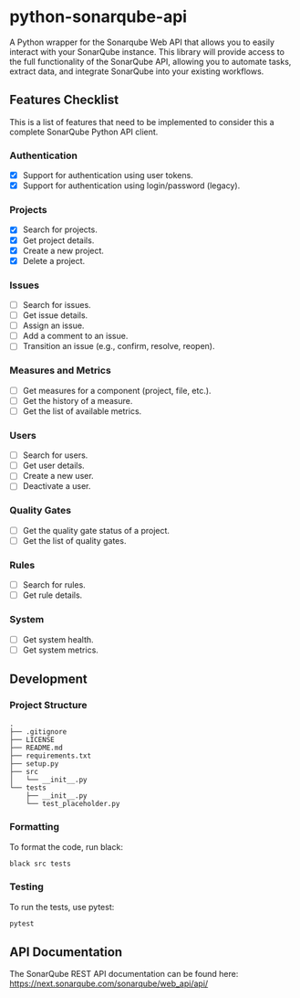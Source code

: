 # python-sonarqube-api

A Python wrapper for the Sonarqube Web API that allows you to easily interact with your SonarQube instance. This library will provide access to the full functionality of the SonarQube API, allowing you to automate tasks, extract data, and integrate SonarQube into your existing workflows.

## Features Checklist

This is a list of features that need to be implemented to consider this a complete SonarQube Python API client.

### Authentication
- [x] Support for authentication using user tokens.
- [x] Support for authentication using login/password (legacy).

### Projects
- [x] Search for projects.
- [x] Get project details.
- [x] Create a new project.
- [x] Delete a project.

### Issues
- [ ] Search for issues.
- [ ] Get issue details.
- [ ] Assign an issue.
- [ ] Add a comment to an issue.
- [ ] Transition an issue (e.g., confirm, resolve, reopen).

### Measures and Metrics
- [ ] Get measures for a component (project, file, etc.).
- [ ] Get the history of a measure.
- [ ] Get the list of available metrics.

### Users
- [ ] Search for users.
- [ ] Get user details.
- [ ] Create a new user.
- [ ] Deactivate a user.

### Quality Gates
- [ ] Get the quality gate status of a project.
- [ ] Get the list of quality gates.

### Rules
- [ ] Search for rules.
- [ ] Get rule details.

### System
- [ ] Get system health.
- [ ] Get system metrics.

## Development

### Project Structure
```
.
├── .gitignore
├── LICENSE
├── README.md
├── requirements.txt
├── setup.py
├── src
│   └── __init__.py
└── tests
    ├── __init__.py
    └── test_placeholder.py
```

### Formatting

To format the code, run black:

```bash
black src tests
```

### Testing

To run the tests, use pytest:

```bash
pytest
```

## API Documentation

The SonarQube REST API documentation can be found here: https://next.sonarqube.com/sonarqube/web_api/api/
